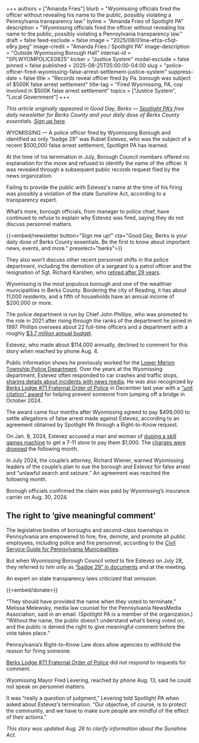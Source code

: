 +++
authors = ["Amanda Fries"]
blurb = "Wyomissing officials fired the officer without revealing his name to the public, possibly violating a Pennsylvania transparency law."
byline = "Amanda Fries of Spotlight PA"
description = "Wyomissing officials fired the officer without revealing his name to the public, possibly violating a Pennsylvania transparency law."
draft = false
feed-exclude = false
image = "2025/08/01ma-efza-c5qt-e8ry.jpeg"
image-credit = "Amanda Fries / Spotlight PA"
image-description = "Outside Wyomissing Borough Hall"
internal-id = "SPLWYOMPOLICE0825"
kicker = "Justice System"
modal-exclude = false
pinned = false
published = 2025-08-25T05:00:00-04:00
slug = "police-officer-fired-wyomissing-false-arrest-settlement-justice-system"
suppress-date = false
title = "Records reveal officer fired by Pa. borough was subject of $500K false arrest settlement"
title-tag = "Fired Wyomissing, PA, cop involved in $500K false arrest settlement"
topics = ["Justice System", "Local Government"]
+++

<em>This article originally appeared in Good Day, Berks — </em><a href="https://www.spotlightpa.org/"><em>Spotlight PA’s</em></a><em> free daily newsletter for Berks County and your daily dose of Berks County essentials. </em><a href="https://www.spotlightpa.org/newsletters/gooddayberks/"><em>Sign up here</em></a><em>.</em>

WYOMISSING — A police officer fired by Wyomissing Borough and identified as only &#34;badge 29&#34; was Rubiel Estevez, who was the subject of a recent $500,000 false arrest settlement, Spotlight PA has learned.

At the time of his termination in July, Borough Council members offered no explanation for the move and refused to identify the name of the officer. It was revealed through a subsequent public records request filed by the news organization.

Failing to provide the public with Estevez&#39;s name at the time of his firing was possibly a violation of the state Sunshine Act, according to a transparency expert.

What’s more, borough officials, from manager to police chief, have continued to refuse to explain why Estevez was fired, saying they do not discuss personnel matters.

{{<embed/newsletter button="Sign me up!" cta="Good Day, Berks is your daily dose of Berks County essentials. Be the first to know about important news, events, and more." preselect="berks">}}

They also won’t discuss other recent personnel shifts in the police department, including the demotion of a sergeant to a patrol officer and the resignation of Sgt. Richard Karstien, who <a href="https://www.wyomissingboro.org/AgendaCenter/ViewFile/Agenda/_07082025-863">retired after 29 years</a>.

Wyomissing is the most populous borough and one of the wealthier municipalities in Berks County. Bordering the city of Reading, it has about 11,000 residents, and a fifth of households have an annual income of $200,000 or more.

The police department is run by Chief John Phillips, who was promoted to the role in 2021 after rising through the ranks of the department he joined in 1997. Phillips oversees about 22 full-time officers and a department with a roughly <a href="https://www.wyomissingboro.org/DocumentCenter/View/447/2025-BUDGET-SUMMARY-PDF?bidId=">$3.7 million annual budget</a>.

Estevez, who made about $114,000 annually, declined to comment for this story when reached by phone Aug. 4.

Public information shows he previously worked for the <a href="https://www.mainlinemedianews.com/2016/07/07/seven-sworn-in-as-lower-merion-police-officers/">Lower Merion Township Police Department</a>. Over the years at the Wyomissing department, Estevez often responded to car crashes and traffic stops, <a href="https://www.readingeagle.com/2019/10/24/ambulance-likely-caused-chain-reaction-crash-in-wyomissing-police-say/">sharing details about incidents with news media</a>. He was also recognized by <a href="http://www.berksfop71.org">Berks Lodge \#71 Fraternal Order of Police</a> in December last year with a <a href="https://www.facebook.com/100064783113619/posts/west-reading-police-officer-christopher-fortin-along-with-wyomissing-police-offi/1011674874335274/">“unit citation” award</a> for helping prevent someone from jumping off a bridge in October 2024.

The award came four months after Wyomissing agreed to pay $499,000 to settle allegations of false arrest made against Estevez, according to an agreement obtained by Spotlight PA through a Right-to-Know request.

On Jan. 9, 2024, Estevez accused a man and woman of <a href="https://www.readingeagle.com/2024/01/23/wyomissing-pair-tricked-pa-skills-machine-paying-them-1000/">duping a skill games machine</a> to get a 7-11 store to pay them $1,000. The <a href="https://www.readingeagle.com/2024/02/12/charges-dropped-against-wyomissing-pair-in-skill-gaming-machine-fraud/">charges were dropped</a> the following month.

In July 2024, the couple’s attorney, Richard Wiener, warned Wyomissing leaders of the couple’s plan to sue the borough and Estevez for false arrest and “unlawful search and seizure.” An agreement was reached the following month.

Borough officials confirmed the claim was paid by Wyomissing’s insurance carrier on Aug. 30, 2024.

## The right to ‘give meaningful comment’

The legislative bodies of boroughs and second-class townships in Pennsylvania are empowered to hire, fire, demote, and promote all public employees, including police and fire personnel, according to the <a href="https://dced.pa.gov/download/model-hiring-manual-for-pennsylvania-municipalities-pdf/?wpdmdl=58457">Civil Service Guide for Pennsylvania Municipalities</a>.

But when Wyomissing Borough Council voted to fire Estevez on July 28, they referred to him only as <a href="https://www.wyomissingboro.org/AgendaCenter/ViewFile/Agenda/_07282025-874">“badge 29” in documents</a> and at the meeting.

An expert on state transparency laws criticized that omission.

{{<embed/donate>}}

“They should have provided the name when they voted to terminate,” Melissa Melewsky, media law counsel for the Pennsylvania NewsMedia Association, said in an email. (Spotlight PA is a member of the organization.) “Without the name, the public doesn’t understand what’s being voted on, and the public is denied the right to give meaningful comment before the vote takes place.”

Pennsylvania’s Right-to-Know Law does allow agencies to withhold the reason for firing someone.

<a href="http://www.berksfop71.org">Berks Lodge \#71 Fraternal Order of Police</a> did not respond to requests for comment.

Wyomissing Mayor Fred Levering, reached by phone Aug. 13, said he could not speak on personnel matters.

It was “really a question of judgment,” Levering told Spotlight PA when asked about Estevez’s termination. “Our objective, of course, is to protect the community, and we have to make sure people are mindful of the effect of their actions.”

<em>This story was updated Aug. 26 to clarify information about the Sunshine Act.</em>

